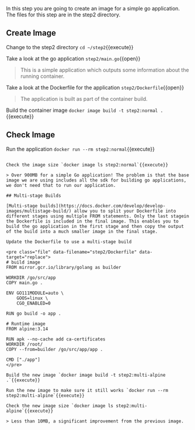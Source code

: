 In this step you are going to create an image for a simple go application. The files for this step are in the step2 directory.

## Create Image

Change to the step2 directory `cd ~/step2`{{execute}}

Take a look at the go application `step2/main.go`{{open}}

> This is a simple application which outputs some information about the running container.

Take a look at the Dockerfile for the application `step2/Dockerfile`{{open}}

> The application is built as part of the container build.

Build the container image `docker image build -t step2:normal .`{{execute}}

## Check Image

Run the application `docker run --rm step2:normal`{{execute}}
```

Check the image size `docker image ls step2:normal`{{execute}}

> Over 900MB for a simple Go application! The problem is that the base image we are using includes all the sdk for building go applications, we don't need that to run our application.

## Multi-stage Builds

[Multi-stage builds](https://docs.docker.com/develop/develop-images/multistage-build/) allow you to split your Dockerfile into different stages using multiple FROM statements. Only the last stagein the Dockerfile is included in the final image. This enables you to build the go application in the first stage and then copy the output of the build into a much smaller image in the final stage.

Update the Dockerfile to use a multi-stage build

<pre class="file" data-filename="step2/Dockerfile" data-target="replace">
# build image
FROM mirror.gcr.io/library/golang as builder

WORKDIR /go/src/app
COPY main.go .

ENV GO111MODULE=auto \
    GOOS=linux \
    CGO_ENABLED=0

RUN go build -o app .

# Runtime image
FROM alpine:3.14

RUN apk --no-cache add ca-certificates
WORKDIR /root/
COPY --from=builder /go/src/app/app .

CMD ["./app"]
</pre>

Build the new image `docker image build -t step2:multi-alpine .`{{execute}}

Run the new image to make sure it still works `docker run --rm step2:multi-alpine`{{execute}}

Check the new image size `docker image ls step2:multi-alpine`{{execute}}

> Less than 10MB, a significant improvement from the previous image.